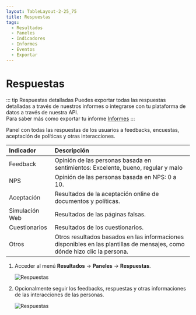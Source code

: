 ```yaml
---
layout: TableLayout-2-25_75
title: Respuestas
tags:
  - Resultados
  - Paneles
  - Indicadores
  - Informes
  - Eventos
  - Exportar
---
```

# Respuestas

::: tip Respuestas detalladas
Puedes exportar todas las respuestas detalladas a través de nuestros informes o integrarse con tu plataforma de datos a través de nuestra API.<br>
Para saber más como exportar tu informe [Informes](../reports/global)
:::

Panel con todas las respuestas de los usuarios a feedbacks, encuestas, aceptación de políticas y otras interacciones.

| Indicador | Descripción |
| :--- | :--- |
| Feedback | Opinión de las personas basada en sentimientos: Excelente, bueno, regular y malo |
| NPS | Opinión de las personas basada en NPS: 0 a 10. |
| Aceptación | Resultados de la aceptación online de documentos y políticas. |
| Simulación Web | Resultados de las páginas falsas. |
| Cuestionarios | Resultados de los cuestionarios. |
| Otros | Otros resultados basados ​​en las informaciones disponibles en las plantillas de mensajes, como dónde hizo clic la persona. |

1. Acceder al menú **Resultados** -> **Paneles** -> **Respuestas**.

   ![Respuestas](https://cdn.phishx.io/phishx-docs/images/phishx_results_dashboards_answers_01.webp)

2. Opcionalmente seguir los feedbacks, respuestas y otras informaciones de las interacciones de las personas.

   ![Respuestas](https://cdn.phishx.io/phishx-docs/images/phishx_results_dashboards_answers_02.webp)

